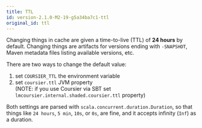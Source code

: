 ```yaml
---
title: TTL
id: version-2.1.0-M2-19-g5a34ba7c1-ttl
original_id: ttl
---
```


Changing things in cache are given a time-to-live (TTL) of **24 hours** by default.
Changing things are artifacts for versions ending with `-SNAPSHOT`, Maven metadata files listing available versions, etc.

There are two ways to change the default value:
1. set `COURSIER_TTL` the environment variable
2. set `coursier.ttl` JVM property \
(NOTE: if you use Coursier via SBT set `lmcoursier.internal.shaded.coursier.ttl` property)

Both settings are parsed with `scala.concurrent.duration.Duration`, so that things like `24 hours`, `5 min`, `10s`, or `0s`, are fine, and it accepts infinity (`Inf`) as a duration.

